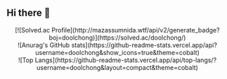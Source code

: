 ## Hi there 👋
<div align="center">
  [![Solved.ac Profile](http://mazassumnida.wtf/api/v2/generate_badge?boj=doolchong)](https://solved.ac/doolchong/)
</div>
<div align="center">
  ![Anurag's GitHub stats](https://github-readme-stats.vercel.app/api?username=doolchong&show_icons=true&theme=cobalt)
</div>
<div align="center">
  ![Top Langs](https://github-readme-stats.vercel.app/api/top-langs/?username=doolchong&layout=compact&theme=cobalt)
</div>
<!--
**doolchong/doolchong** is a ✨ _special_ ✨ repository because its `README.md` (this file) appears on your GitHub profile.

Here are some ideas to get you started:

- 🔭 I’m currently working on ...
- 🌱 I’m currently learning ...
- 👯 I’m looking to collaborate on ...
- 🤔 I’m looking for help with ...
- 💬 Ask me about ...
- 📫 How to reach me: ...
- 😄 Pronouns: ...
- ⚡ Fun fact: ...
-->
